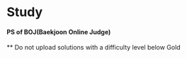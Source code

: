 # Study
#### PS of BOJ(Baekjoon Online Judge)
** Do not upload solutions with a difficulty level below Gold